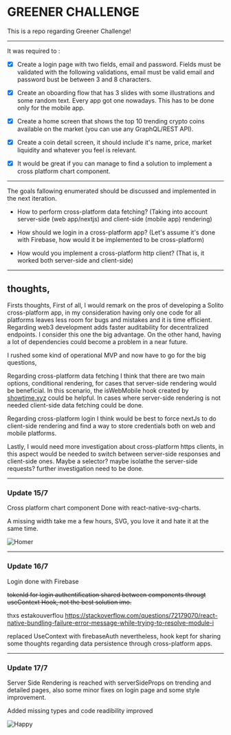 # GREENER CHALLENGE

This is a repo regarding Greener Challenge!

---

It was required to :

- [x] Create a login page with two fields, email and password. Fields must be validated with the following validations, email must be valid email and password bust be between 3 and 8 characters.

- [x] Create an oboarding flow that has 3 slides with some illustrations and some random text. Every app got one nowadays. This has to be done only for the mobile app.
- [x] Create a home screen that shows the top 10 trending crypto coins available on the market (you can use any GraphQL/REST API).

- [x] Create a coin detail screen, it should include it's name, price, market liquidity and whatever you feel is relevant.

- [x] It would be great if you can manage to find a solution to implement a cross platform chart component.

---

The goals fallowing enumerated should be discussed and implemented in the next iteration.

- How to perform cross-platform data fetching? (Taking into account server-side (web app/nextjs) and client-side (mobile app) rendering)

- How should we login in a cross-platform app? (Let's assume it's done with Firebase, how would it be implemented to be cross-platform)

- How would you implement a cross-platform http client? (That is, it worked both server-side and client-side)

---

## thoughts,

Firsts thoughts,
First of all, I would remark on the pros of developing a Solito cross-platform app, in my consideration having only one code for all platforms leaves less room for bugs and mistakes and it is time efficient.
Regarding web3 development adds faster auditability for decentralized endpoints. I consider this one the big advantage.
On the other hand, having a lot of dependencies could become a problem in a near future.

I rushed some kind of operational MVP and now have to go for the big questions,

Regarding cross-platform data fetching I think that there are two main options, conditional rendering, for cases that server-side rendering would be beneficial. In this scenario, the isWebMobile hook created by [showtime.xyz](https://github.com/showtime-xyz/showtime-frontend/blob/staging/packages/app/hooks/use-is-mobile-web.ts) could be helpful. In cases where server-side rendering is not needed client-side data fetching could be done.

Regarding cross-platform login I think would be best to force nextJs to do client-side rendering and find a way to store credentials both on web and mobile platforms.

Lastly, I would need more investigation about cross-platform https clients, in this aspect would be needed to switch between server-side responses and client-side ones. Maybe a selector? maybe isolathe the server-side requests? further investigation need to be done.

---

### Update 15/7

Cross platform chart component Done with react-native-svg-charts.

A missing width take me a few hours, SVG, you love it and hate it at the same time.

![Homer](https://media.giphy.com/media/BBkKEBJkmFbTG/giphy.gif)

---

### Update 16/7

Login done with Firebase

~~tokenId for login authentification shared between components througt useContext Hook, not the best solution imo.~~

thxs estakouverflou https://stackoverflow.com/questions/72179070/react-native-bundling-failure-error-message-while-trying-to-resolve-module-i

replaced UseContext with firebaseAuth
nevertheless, hook kept​ for sharing some thoughts regarding data persistence through cross-platform apps.

---

### Update 17/7

Server Side Rendering is reached with serverSideProps on trending and detailed pages, also some minor fixes on login page and some style improvement.

Added missing types and code readibility improved

![Happy](https://media.giphy.com/media/IwAZ6dvvvaTtdI8SD5/giphy-downsized.gif)
